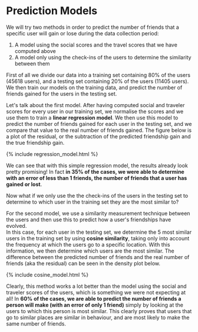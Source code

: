 # Prediction Models

We will try two methods in order to predict the number of friends that a specific user will gain or lose during the data collection period: 
1. A model using the social scores and the travel scores that we have computed above  
2. A model only using the check-ins of the users to determine the similarity between them

First of all we divide our data into a training set containing 80% of the users (45618 users), and a testing set containing 20% of the users (11405 users).  
We then train our models on the training data, and predict the number of friends gained for the users in the testing set.

Let's talk about the first model. After having computed social and traveler scores for every user in our training set, we normalise the scores and we use them to train a **linear regression model**. We then use this model to predict the number of friends gained for each user in the testing set, and we compare that value to the real number of friends gained. The figure below is a plot of the residual, or the subtraction of the predicted friendship gain and the true friendship gain.

{% include regression_model.html %}

We can see that with this simple regression model, the results already look pretty promising! In fact **in 35% of the cases, we were able to determine with an error of less than 1 friends, the number of friends that a user has gained or lost**. 

Now what if we only use the the check-ins of the users in the testing set to determine to which user in the training set they are the most similar to? 

For the second model, we use a similarity measurement technique between the users and then use this to predict how a user's friendships have evolved.  
In this case, for each user in the testing set, we determine the 5 most similar users in the training set by using **cosine similarity**, taking only into account the frequency at which the users go to a specific location. With this information, we then determine which users are the most similar. The difference between the predicted number of friends and the real number of friends (aka the residual) can be seen in the density plot below. 

{% include cosine_model.html %}

Clearly, this method works a lot better than the model using the social and traveler scores of the users, which is something we were not expecting at all! In **60% of the cases, we are able to predict the number of friends a person will make (with an error of only 1 friend)** simply by looking at the users to which this person is most similar. This clearly proves that users that go to similar places are similar in behaviour, and are most likely to make the same number of friends. 



